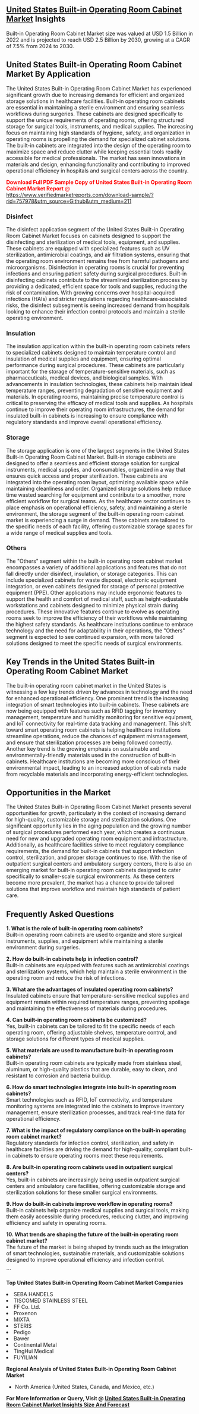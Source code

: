 <h2><a href="https://www.verifiedmarketreports.com/download-sample/?rid=757978&amp;utm_source=Github&amp;utm_medium=211" target="_blank">United States Built-in Operating Room Cabinet Market</a> Insights</h2><p>Built-in Operating Room Cabinet Market size was valued at USD 1.5 Billion in 2022 and is projected to reach USD 2.5 Billion by 2030, growing at a CAGR of 7.5% from 2024 to 2030.</p><p><h2>United States Built-in Operating Room Cabinet Market By Application</h2><p>The United States Built-in Operating Room Cabinet Market has experienced significant growth due to increasing demands for efficient and organized storage solutions in healthcare facilities. Built-in operating room cabinets are essential in maintaining a sterile environment and ensuring seamless workflows during surgeries. These cabinets are designed specifically to support the unique requirements of operating rooms, offering structured storage for surgical tools, instruments, and medical supplies. The increasing focus on maintaining high standards of hygiene, safety, and organization in operating rooms is propelling the demand for specialized cabinet solutions. The built-in cabinets are integrated into the design of the operating room to maximize space and reduce clutter while keeping essential tools readily accessible for medical professionals. The market has seen innovations in materials and design, enhancing functionality and contributing to improved operational efficiency in hospitals and surgical centers across the country.<p><span class=""><span style="color: #ff0000;"><strong>Download Full PDF Sample Copy of United States Built-in Operating Room Cabinet Market Report</strong> @ </span><a href="https://www.verifiedmarketreports.com/download-sample/?rid=757978&amp;utm_source=Github&amp;utm_medium=211" target="_blank">https://www.verifiedmarketreports.com/download-sample/?rid=757978&amp;utm_source=Github&amp;utm_medium=211</a></span></p></p><h3>Disinfect</h3><p>The disinfect application segment of the United States Built-in Operating Room Cabinet Market focuses on cabinets designed to support the disinfecting and sterilization of medical tools, equipment, and supplies. These cabinets are equipped with specialized features such as UV sterilization, antimicrobial coatings, and air filtration systems, ensuring that the operating room environment remains free from harmful pathogens and microorganisms. Disinfection in operating rooms is crucial for preventing infections and ensuring patient safety during surgical procedures. Built-in disinfecting cabinets contribute to the streamlined sterilization process by providing a dedicated, efficient space for tools and supplies, reducing the risk of contamination. With growing concerns over hospital-acquired infections (HAIs) and stricter regulations regarding healthcare-associated risks, the disinfect subsegment is seeing increased demand from hospitals looking to enhance their infection control protocols and maintain a sterile operating environment.<h3>Insulation</h3><p>The insulation application within the built-in operating room cabinets refers to specialized cabinets designed to maintain temperature control and insulation of medical supplies and equipment, ensuring optimal performance during surgical procedures. These cabinets are particularly important for the storage of temperature-sensitive materials, such as pharmaceuticals, medical devices, and biological samples. With advancements in insulation technologies, these cabinets help maintain ideal temperature ranges, preventing degradation of sensitive equipment and materials. In operating rooms, maintaining precise temperature control is critical to preserving the efficacy of medical tools and supplies. As hospitals continue to improve their operating room infrastructures, the demand for insulated built-in cabinets is increasing to ensure compliance with regulatory standards and improve overall operational efficiency.<h3>Storage</h3><p>The storage application is one of the largest segments in the United States Built-in Operating Room Cabinet Market. Built-in storage cabinets are designed to offer a seamless and efficient storage solution for surgical instruments, medical supplies, and consumables, organized in a way that ensures quick access and proper sterilization. These cabinets are integrated into the operating room layout, optimizing available space while maintaining cleanliness and order. Organized storage solutions help reduce time wasted searching for equipment and contribute to a smoother, more efficient workflow for surgical teams. As the healthcare sector continues to place emphasis on operational efficiency, safety, and maintaining a sterile environment, the storage segment of the built-in operating room cabinet market is experiencing a surge in demand. These cabinets are tailored to the specific needs of each facility, offering customizable storage spaces for a wide range of medical supplies and tools.<h3>Others</h3><p>The "Others" segment within the built-in operating room cabinet market encompasses a variety of additional applications and features that do not fall directly under disinfect, insulation, or storage categories. This can include specialized cabinets for waste disposal, electronic equipment integration, or even cabinets designed for storage of personal protective equipment (PPE). Other applications may include ergonomic features to support the health and comfort of medical staff, such as height-adjustable workstations and cabinets designed to minimize physical strain during procedures. These innovative features continue to evolve as operating rooms seek to improve the efficiency of their workflows while maintaining the highest safety standards. As healthcare institutions continue to embrace technology and the need for adaptability in their operations, the "Others" segment is expected to see continued expansion, with more tailored solutions designed to meet the specific needs of surgical environments.<h2>Key Trends in the United States Built-in Operating Room Cabinet Market</h2><p>The built-in operating room cabinet market in the United States is witnessing a few key trends driven by advances in technology and the need for enhanced operational efficiency. One prominent trend is the increasing integration of smart technologies into built-in cabinets. These cabinets are now being equipped with features such as RFID tagging for inventory management, temperature and humidity monitoring for sensitive equipment, and IoT connectivity for real-time data tracking and management. This shift toward smart operating room cabinets is helping healthcare institutions streamline operations, reduce the chances of equipment mismanagement, and ensure that sterilization processes are being followed correctly. Another key trend is the growing emphasis on sustainable and environmentally-friendly materials used in the construction of built-in cabinets. Healthcare institutions are becoming more conscious of their environmental impact, leading to an increased adoption of cabinets made from recyclable materials and incorporating energy-efficient technologies.<h2>Opportunities in the Market</h2><p>The United States Built-in Operating Room Cabinet Market presents several opportunities for growth, particularly in the context of increasing demand for high-quality, customizable storage and sterilization solutions. One significant opportunity lies in the aging population and the growing number of surgical procedures performed each year, which creates a continuous need for new and upgraded operating room equipment and infrastructure. Additionally, as healthcare facilities strive to meet regulatory compliance requirements, the demand for built-in cabinets that support infection control, sterilization, and proper storage continues to rise. With the rise of outpatient surgical centers and ambulatory surgery centers, there is also an emerging market for built-in operating room cabinets designed to cater specifically to smaller-scale surgical environments. As these centers become more prevalent, the market has a chance to provide tailored solutions that improve workflow and maintain high standards of patient care.<h2>Frequently Asked Questions</h2><p><strong>1. What is the role of built-in operating room cabinets?</strong><br>Built-in operating room cabinets are used to organize and store surgical instruments, supplies, and equipment while maintaining a sterile environment during surgeries.</p><p><strong>2. How do built-in cabinets help in infection control?</strong><br>Built-in cabinets are equipped with features such as antimicrobial coatings and sterilization systems, which help maintain a sterile environment in the operating room and reduce the risk of infections.</p><p><strong>3. What are the advantages of insulated operating room cabinets?</strong><br>Insulated cabinets ensure that temperature-sensitive medical supplies and equipment remain within required temperature ranges, preventing spoilage and maintaining the effectiveness of materials during procedures.</p><p><strong>4. Can built-in operating room cabinets be customized?</strong><br>Yes, built-in cabinets can be tailored to fit the specific needs of each operating room, offering adjustable shelves, temperature control, and storage solutions for different types of medical supplies.</p><p><strong>5. What materials are used to manufacture built-in operating room cabinets?</strong><br>Built-in operating room cabinets are typically made from stainless steel, aluminum, or high-quality plastics that are durable, easy to clean, and resistant to corrosion and bacteria buildup.</p><p><strong>6. How do smart technologies integrate into built-in operating room cabinets?</strong><br>Smart technologies such as RFID, IoT connectivity, and temperature monitoring systems are integrated into the cabinets to improve inventory management, ensure sterilization processes, and track real-time data for operational efficiency.</p><p><strong>7. What is the impact of regulatory compliance on the built-in operating room cabinet market?</strong><br>Regulatory standards for infection control, sterilization, and safety in healthcare facilities are driving the demand for high-quality, compliant built-in cabinets to ensure operating rooms meet these requirements.</p><p><strong>8. Are built-in operating room cabinets used in outpatient surgical centers?</strong><br>Yes, built-in cabinets are increasingly being used in outpatient surgical centers and ambulatory care facilities, offering customizable storage and sterilization solutions for these smaller surgical environments.</p><p><strong>9. How do built-in cabinets improve workflow in operating rooms?</strong><br>Built-in cabinets help organize medical supplies and surgical tools, making them easily accessible during procedures, reducing clutter, and improving efficiency and safety in operating rooms.</p><p><strong>10. What trends are shaping the future of the built-in operating room cabinet market?</strong><br>The future of the market is being shaped by trends such as the integration of smart technologies, sustainable materials, and customizable solutions designed to improve operational efficiency and infection control.</p>```</p><p><strong>Top United States Built-in Operating Room Cabinet Market Companies</strong></p><div data-test-id=""><p><li>SEBA HANDELS</li><li> TISCOMED STAINLESS STEEL</li><li> FF Co. Ltd.</li><li> Proxenon</li><li> MIXTA</li><li> STERIS</li><li> Pedigo</li><li> Bawer</li><li> Continental Metal</li><li> TingHui Medical</li><li> FUYILIAN</li></p><div><strong>Regional Analysis of&nbsp;United States Built-in Operating Room Cabinet Market</strong></div><ul><li dir="ltr"><p dir="ltr">North America&nbsp;(United States, Canada, and Mexico, etc.)</p></li></ul><p><strong>For More Information or Query, Visit @&nbsp;</strong><strong><a href="https://www.verifiedmarketreports.com/product/built-in-operating-room-cabinet-market/?utm_source=Github&amp;utm_medium=211" target="_blank">United States Built-in Operating Room Cabinet Market Insights Size And Forecast</a></strong></p></div>

